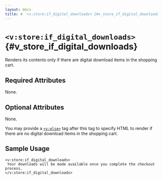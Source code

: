 ```yaml
---
layout: docs
title: # `<v:store:if_digital_downloads>`{#v_store_if_digital_downloads}
---
```


# `<v:store:if_digital_downloads>`{#v_store_if_digital_downloads}

Renders its contents only if there are digital download items in the
shopping cart.

## Required Attributes

None.

## Optional Attributes

None.

You may provide a [`<v:else>`](#v_else) tag after this tag to specify
HTML to render if there are no digital download items in the shopping
cart.

## Sample Usage

    <v:store:if_digital_downloads>
     Your downloads will be made available once you complete the checkout process.
    </v:store:if_digital_downloads>
